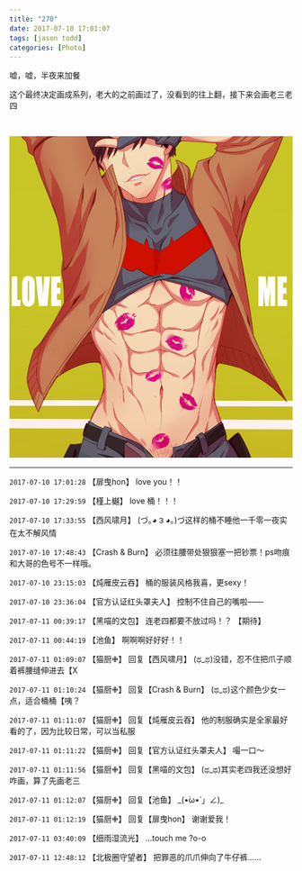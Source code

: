 ```yaml
---
title: "270"
date: 2017-07-10 17:01:07
tags: [jason todd]
categories: [Photo]
---
```


<p>嘘，嘘，半夜来加餐</p> 
<p>这个最终决定画成系列，老大的之前画过了，没看到的往上翻，接下来会画老三老四</p> 
<p><br /></p>

![](https://raw.githubusercontent.com/alicewish/meowchain247/master/img_cVZNdzJtQk9JV2YwUFRrcldUcS9SaU5qdUxnd1pCc2s1WEVwRm5KaitrankvenV5bDVqeTRnPT0.jpg)

---

`2017-07-10 17:01:28` 【扉曳hon】 love you！！

`2017-07-10 17:29:59` 【槿上樾】 love 桶！！！

`2017-07-10 17:33:55` 【西风啸月】 (づ｡◕ ౩ ◕｡)づ这样的桶不睡他一千零一夜实在太不解风情

`2017-07-10 17:48:43` 【Crash & Burn】 必须往腰带处狠狠塞一把钞票！ps吻痕和大哥的色号不一样哦。

`2017-07-10 23:15:03` 【炖雁皮云吞】 桶的服装风格我喜，更sexy！

`2017-07-10 23:36:04` 【官方认证红头罩夫人】 控制不住自己的嘴啦——

`2017-07-11 00:39:17` 【黑喵的文包】 连老四都要不放过吗！？ 【期待】

`2017-07-11 00:44:19` 【池鱼】 啊啊啊好好好！！

`2017-07-11 01:09:07` 【猫厨✙】 回复【西风啸月】 (ಥ\_ಥ)没错，忍不住把爪子顺着裤腰缝伸进去【X

`2017-07-11 01:10:24` 【猫厨✙】 回复【Crash & Burn】 (ಥ\_ಥ)这个颜色少女一点，适合桶桶【咦？

`2017-07-11 01:11:07` 【猫厨✙】 回复【炖雁皮云吞】 他的制服确实是全家最好看的了，因为比较日常，可以当私服

`2017-07-11 01:11:22` 【猫厨✙】 回复【官方认证红头罩夫人】 嘬一口～

`2017-07-11 01:11:56` 【猫厨✙】 回复【黑喵的文包】 (ಥ\_ಥ)其实老四我还没想好咋画，算了先画老三

`2017-07-11 01:12:07` 【猫厨✙】 回复【池鱼】 \_(•̀ω•́ 」∠)\_

`2017-07-11 01:12:19` 【猫厨✙】 回复【扉曳hon】 谢谢爱我！

`2017-07-11 03:40:09` 【细雨湿流光】 ...touch me ?o-o

`2017-07-11 12:48:12` 【北极圈守望者】 把罪恶的爪爪伸向了牛仔裤……
